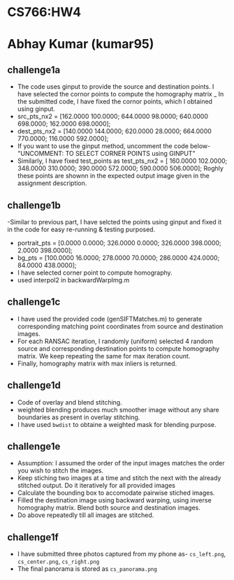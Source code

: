 # CS766:HW4 
# Abhay Kumar (kumar95)

## challenge1a
- The code uses ginput to provide the source and destination points. I have selected the cornor points to compute the homography matrix
_ In the submitted code, I have fixed the cornor points, which I obtained using ginput.
- src_pts_nx2 = [162.0000  100.0000; 644.0000   98.0000; 640.0000  698.0000; 162.0000  698.0000];
- dest_pts_nx2 = [140.0000  144.0000; 620.0000   28.0000; 664.0000  770.0000; 116.0000  592.0000];
- If you want to use the ginput method, uncomment the code below-
  "UNCOMMENT: TO  SELECT CORNER POINTS using GINPUT"
- Similarly, I have fixed test_points as
test_pts_nx2 = [ 160.0000  102.0000; 348.0000  310.0000; 390.0000  572.0000; 590.0000  506.0000]; Roghly these points are shownn in the expected output image given in the assignment description.

## challenge1b
-Similar to previous part, I have selcted the points using ginput and fixed it in the code for easy re-running & testing purposed.
- portrait_pts = [0.0000   0.0000; 326.0000   0.0000; 326.0000  398.0000; 2.0000  398.0000];
- bg_pts = [100.0000   16.0000; 278.0000   70.0000; 286.0000  424.0000; 84.0000  438.0000];
- I have selected corner point to compute homography.
- used interpol2 in backwardWarpImg.m 


## challenge1c
- I have used the provided code (genSIFTMatches.m) to generate corresponding matching point coordinates from source and destination images.
- For each RANSAC iteration, I randomly (uniform) selected 4 random source and corresponding destination points to compute homography matrix. We keep repeating the same for max iteration count.
- Finally, homography matrix with max inliers is returned. 

## challenge1d
- Code of overlay and blend stitching.
- weighted blending produces much smoother image without any share boundaries as present in overlay stitching.
- I have used `bwdist` to obtaine a weighted mask for blending purpose.

## challenge1e

- Assumption: I assumed the order of the input images matches the order you wish to stitch the images.
- Keep stiching two images at a time and stitch the next with the already stitched output. Do it iteratively for all provided images
- Calculate the bounding box to accomodate pairwise stiched images.
- Filled the destination image using backward warping, using inverse homography matrix. Blend both source and destination images.
- Do above repeatedly till all images are stitched.

## challenge1f
- I have submitted three photos captured from my phone as-
 `cs_left.png`, `cs_center.png`, `cs_right.png`
- The final panorama is stored as `cs_panorama.png`


